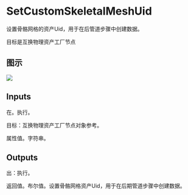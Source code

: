 # SetCustomSkeletalMeshUid

设置骨骼网格的资产Uid，用于在后管道步骤中创建数据。

目标是互换物理资产工厂节点

## 图示

![]($-20221218-19334172.png)

## Inputs

在。执行。

目标：互换物理资产工厂节点对象参考。

属性值。字符串。  

## Outputs

出：执行。

返回值。布尔值。设置骨骼网格资产Uid，用于在后期管道步骤中创建数据。

